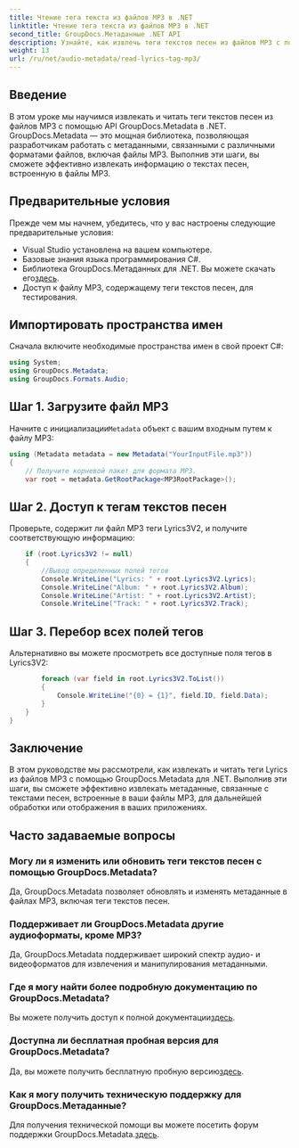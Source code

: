 ```yaml
---
title: Чтение тега текста из файлов MP3 в .NET
linktitle: Чтение тега текста из файлов MP3 в .NET
second_title: GroupDocs.Метаданные .NET API
description: Узнайте, как извлечь теги текстов песен из файлов MP3 с помощью GroupDocs.Metadata для .NET. Следуйте нашему пошаговому руководству.
weight: 13
url: /ru/net/audio-metadata/read-lyrics-tag-mp3/
---
```

## Введение
В этом уроке мы научимся извлекать и читать теги текстов песен из файлов MP3 с помощью API GroupDocs.Metadata в .NET. GroupDocs.Metadata — это мощная библиотека, позволяющая разработчикам работать с метаданными, связанными с различными форматами файлов, включая файлы MP3. Выполнив эти шаги, вы сможете эффективно извлекать информацию о текстах песен, встроенную в файлы MP3.
## Предварительные условия
Прежде чем мы начнем, убедитесь, что у вас настроены следующие предварительные условия:
- Visual Studio установлена на вашем компьютере.
- Базовые знания языка программирования C#.
-  Библиотека GroupDocs.Метаданных для .NET. Вы можете скачать его[здесь](https://releases.groupdocs.com/metadata/net/).
- Доступ к файлу MP3, содержащему теги текстов песен, для тестирования.

## Импортировать пространства имен
Сначала включите необходимые пространства имен в свой проект C#:
```csharp
using System;
using GroupDocs.Metadata;
using GroupDocs.Formats.Audio;
```
## Шаг 1. Загрузите файл MP3
 Начните с инициализации`Metadata` объект с вашим входным путем к файлу MP3:
```csharp
using (Metadata metadata = new Metadata("YourInputFile.mp3"))
{
    // Получите корневой пакет для формата MP3.
    var root = metadata.GetRootPackage<MP3RootPackage>();
```
## Шаг 2. Доступ к тегам текстов песен
Проверьте, содержит ли файл MP3 теги Lyrics3V2, и получите соответствующую информацию:
```csharp
    if (root.Lyrics3V2 != null)
    {
        //Вывод определенных полей тегов
        Console.WriteLine("Lyrics: " + root.Lyrics3V2.Lyrics);
        Console.WriteLine("Album: " + root.Lyrics3V2.Album);
        Console.WriteLine("Artist: " + root.Lyrics3V2.Artist);
        Console.WriteLine("Track: " + root.Lyrics3V2.Track);
```
## Шаг 3. Перебор всех полей тегов
Альтернативно вы можете просмотреть все доступные поля тегов в Lyrics3V2:
```csharp
        foreach (var field in root.Lyrics3V2.ToList())
        {
            Console.WriteLine("{0} = {1}", field.ID, field.Data);
        }
    }
}
```

## Заключение
В этом руководстве мы рассмотрели, как извлекать и читать теги Lyrics из файлов MP3 с помощью GroupDocs.Metadata для .NET. Выполнив эти шаги, вы сможете эффективно извлекать метаданные, связанные с текстами песен, встроенные в ваши файлы MP3, для дальнейшей обработки или отображения в ваших приложениях.

## Часто задаваемые вопросы
### Могу ли я изменить или обновить теги текстов песен с помощью GroupDocs.Metadata?
Да, GroupDocs.Metadata позволяет обновлять и изменять метаданные в файлах MP3, включая теги текстов песен.
### Поддерживает ли GroupDocs.Metadata другие аудиоформаты, кроме MP3?
Да, GroupDocs.Metadata поддерживает широкий спектр аудио- и видеоформатов для извлечения и манипулирования метаданными.
### Где я могу найти более подробную документацию по GroupDocs.Metadata?
 Вы можете получить доступ к полной документации[здесь](https://tutorials.groupdocs.com/metadata/net/).
### Доступна ли бесплатная пробная версия для GroupDocs.Metadata?
 Да, вы можете получить бесплатную пробную версию[здесь](https://releases.groupdocs.com/).
### Как я могу получить техническую поддержку для GroupDocs.Метаданные?
 Для получения технической помощи вы можете посетить форум поддержки GroupDocs.Metadata.[здесь](https://forum.groupdocs.com/c/metadata/14).